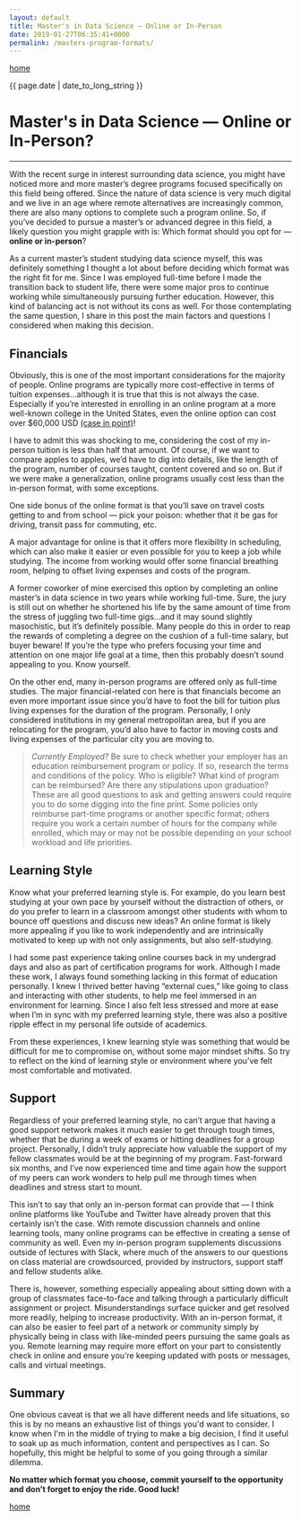 ```yaml
---
layout: default
title: Master's in Data Science — Online or In-Person
date: 2019-01-27T06:35:41+0000
permalink: /masters-program-formats/
---
```

[home](https://carrieklc.github.io)

{{ page.date | date_to_long_string }}
# Master's in Data Science — Online or In-Person?
---

With the recent surge in interest surrounding data science, you might have noticed more and more master’s degree programs focused specifically on this field being offered. Since the nature of data science is very much digital and we live in an age where remote alternatives are increasingly common, there are also many options to complete such a program online. So, if you’ve decided to pursue a master’s or advanced degree in this field, a likely question you might grapple with is: Which format should you opt for &mdash; **online or in-person**?

As a current master’s student studying data science myself, this was definitely something I thought a lot about before deciding which format was the right fit for me. Since I was employed full-time before I made the transition back to student life, there were some major pros to continue working while simultaneously pursuing further education. However, this kind of balancing act is not without its cons as well. For those contemplating the same question, I share in this post the main factors and questions I considered when making this decision.

## Financials

Obviously, this is one of the most important considerations for the majority of people. Online programs are typically more cost-effective in terms of tuition expenses...although it is true that this is not always the case. Especially if you’re interested in enrolling in an online program at a more well-known college in the United States, even the online option can cost over $60,000 USD [(case in point)](https://datascience.berkeley.edu/admissions/tuition-and-financial-aid/)!

I have to admit this was shocking to me, considering the cost of my in-person tuition is less than half that amount. Of course, if we want to compare apples to apples, we’d have to dig into details, like the length of the program, number of courses taught, content covered and so on. But if we were make a generalization, online programs usually cost less than the in-person format, with some exceptions.

One side bonus of the online format is that you’ll save on travel costs getting to and from school &mdash; pick your poison: whether that it be gas for driving, transit pass for commuting, etc.

A major advantage for online is that it offers more flexibility in scheduling, which can also make it easier or even possible for you to keep a job while studying. The income from working would offer some financial breathing room, helping to offset living expenses and costs of the program.

A former coworker of mine exercised this option by completing an online master’s in data science in two years while working full-time. Sure, the jury is still out on whether he shortened his life by the same amount of time from the stress of juggling two full-time gigs...and it may sound slightly masochistic, but it’s definitely possible. Many people do this in order to reap the rewards of completing a degree on the cushion of a full-time salary, but buyer beware! If you’re the type who prefers focusing your time and attention on one major life goal at a time, then this probably doesn’t sound appealing to you. Know yourself.

On the other end, many in-person programs are offered only as full-time studies. The major financial-related con here is that financials become an even more important issue since you’d have to foot the bill for tuition plus living expenses for the duration of the program. Personally, I only considered institutions in my general metropolitan area, but if you are relocating for the program, you’d also have to factor in moving costs and living expenses of the particular city you are moving to.

>_Currently Employed?_
Be sure to check whether your employer has an education reimbursement program or policy. If so, research the terms and conditions of the policy. Who is eligible? What kind of program can be reimbursed? Are there any stipulations upon graduation? These are all good questions to ask and getting answers could require you to do some digging into the fine print. Some policies only reimburse part-time programs or another specific format; others require you work a certain number of hours for the company while enrolled, which may or may not be possible depending on your school workload and life priorities.

## Learning Style
Know what your preferred learning style is. For example, do you learn best studying at your own pace by yourself without the distraction of others, or do you prefer to learn in a classroom amongst other students with whom to bounce off questions and discuss new ideas? An online format is likely more appealing if you like to work independently and are intrinsically motivated to keep up with not only assignments, but also self-studying.

I had some past experience taking online courses back in my undergrad days and also as part of certification programs for work. Although I made these work, I always found something lacking in this format of education personally. I knew I thrived better having “external cues,” like going to class and interacting with other students, to help me feel immersed in an environment for learning. Since I also felt less stressed and more at ease when I’m in sync with my preferred learning style, there was also a positive ripple effect in my personal life outside of academics.

From these experiences, I knew learning style was something that would be difficult for me to compromise on, without some major mindset shifts. So try to reflect on the kind of learning style or environment where you’ve felt most comfortable and motivated.

## Support
Regardless of your preferred learning style, no can’t argue that having a good support network makes it much easier to get through tough times, whether that be during a week of exams or hitting deadlines for a group project. Personally, I didn’t truly appreciate how valuable the support of my fellow classmates would be at the beginning of my program. Fast-forward six months, and I’ve now experienced time and time again how the support of my peers can work wonders to help pull me through times when deadlines and stress start to mount.

This isn’t to say that only an in-person format can provide that &mdash; I think online platforms like YouTube and Twitter have already proven that this certainly isn’t the case. With remote discussion channels and online learning tools, many online programs can be effective in creating a sense of community as well. Even my in-person program supplements discussions outside of lectures with Slack, where much of the answers to our questions on class material are crowdsourced, provided by instructors, support staff and fellow students alike.

There is, however, something especially appealing about sitting down with a group of classmates face-to-face and talking through a particularly difficult assignment or project. Misunderstandings surface quicker and get resolved more readily, helping to increase productivity. With an in-person format, it can also be easier to feel part of a network or community simply by physically being in class with like-minded peers pursuing the same goals as you. Remote learning may require more effort on your part to consistently check in online and ensure you’re keeping updated with posts or messages, calls and virtual meetings.

## Summary
One obvious caveat is that we all have different needs and life situations, so this is by no means an exhaustive list of things you'd want to consider. I know when I'm in the middle of trying to make a big decision, I find it useful to soak up as much information, content and perspectives as I can. So hopefully, this might be helpful to some of you going through a similar dilemma.

**No matter which format you choose, commit yourself to the opportunity and don’t forget to enjoy the ride. Good luck!**

[home](https://carrieklc.github.io)
